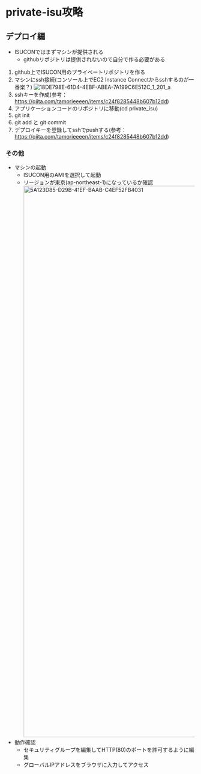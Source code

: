 # private-isu攻略

## デプロイ編
- ISUCONではまずマシンが提供される
  - githubリポジトリは提供されないので自分で作る必要がある
1. github上でISUCON用のプライベートリポジトリを作る
2. マシンにssh接続(コンソール上でEC2 Instance Connectからsshするのが一番楽？)
   ![18DE798E-61D4-4EBF-ABEA-7A199C6E512C_1_201_a](https://github.com/IzmYuta/TIL/assets/104307371/01dc18b0-d611-4a03-84c2-d80b6c22b50c)
4. sshキーを作成(参考：https://qiita.com/tamorieeeen/items/c24f8285448b607b12dd)
5. アプリケーションコードのリポジトリに移動(cd private_isu)
6. git init
7. git add と git commit
8. デプロイキーを登録してsshでpushする(参考：https://qiita.com/tamorieeeen/items/c24f8285448b607b12dd)

### その他
- マシンの起動
  - ISUCON用のAMIを選択して起動
  - リージョンが東京(ap-northeast-1)になっているか確認
    <img width="1470" alt="5A123D85-D29B-41EF-BAAB-C4EF52FB4031" src="https://github.com/IzmYuta/TIL/assets/104307371/d71ed80f-ddb6-47c4-8795-eab3b9a347a5">
- 動作確認
  - セキュリティグループを編集してHTTP(80)のポートを許可するように編集
  - グローバルIPアドレスをブラウザに入力してアクセス
